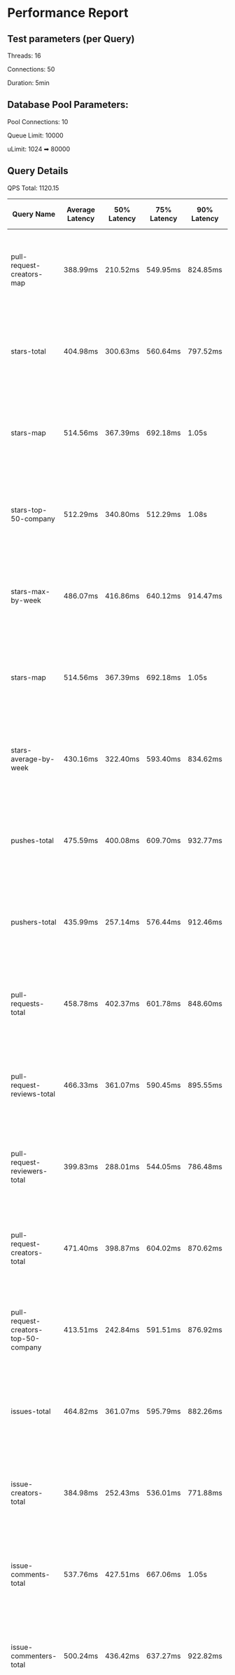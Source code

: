 # Performance Report

## Test parameters (per Query)

Threads: 16

Connections: 50

Duration: 5min

## Database Pool Parameters:

Pool Connections: 10

Queue Limit: 10000

uLimit: 1024 ➡ 80000

## Query Details

QPS Total: 1120.15

| Query Name                           | Average Latency | 50% Latency | 75% Latency | 90% Latency | 99% Latency | Request in Duration                   | Request/Sec | Socket Errors                                               | HTTP Errors |
|--------------------------------------|-----------------|-------------|-------------|-------------|-------------|---------------------------------------|-------------|-------------------------------------------------------------|-------------|
| pull-request-creators-map            | 388.99ms        | 210.52ms    | 549.95ms    | 824.85ms    | 1.98s       | 15371 requests in 5.38m, 24.17MB read | 47.65       | Socket errors: connect 242, read 1816, write 0, timeout 61  | 3           |
| stars-total                          | 404.98ms        | 300.63ms    | 560.64ms    | 797.52ms    | 1.55s       | 15336 requests in 5.38m, 7.95MB read  | 47.54       | Socket errors: connect 246, read 1119, write 0, timeout 43  | 2           |
| stars-map                            | 514.56ms        | 367.39ms    | 692.18ms    | 1.05s       | 2.58s       | 5907 requests in 5.38m, 31.21MB read  | 18.31       | Socket errors: connect 450, read 1867, write 0, timeout 35  | 1           |
| stars-top-50-company                 | 512.29ms        | 340.80ms    | 512.29ms    | 1.08s       | 2.59s       | 8897 requests in 5.38m, 27.60MB read  | 27.58       | Socket errors: connect 263, read 2053, write 0, timeout 108 | 2           |
| stars-max-by-week                    | 486.07ms        | 416.86ms    | 640.12ms    | 914.47ms    | 2.10s       | 17307 requests in 5.38m, 10.55MB read | 53.65       | Socket errors: connect 116, read 1150, write 0, timeout 68  |             |
| stars-map                            | 514.56ms        | 367.39ms    | 692.18ms    | 1.05s       | 2.58s       | 5907 requests in 5.38m, 31.21MB read  | 18.31       | Socket errors: connect 450, read 1867, write 0, timeout 35  | 1           |
| stars-average-by-week                | 430.16ms        | 322.40ms    | 593.40ms    | 834.62ms    | 1.74s       | 15878 requests in 5.38m, 9.80MB read  | 49.22       | Socket errors: connect 267, read 1058, write 0, timeout 33  | 1           |
| pushes-total                         | 475.59ms        | 400.08ms    | 609.70ms    | 932.77ms    | 2.11s       | 16808 requests in 5.38m, 8.32MB read  | 52.10       | Socket errors: connect 218, read 1198, write 0, timeout 68  | 1           |
| pushers-total                        | 435.99ms        | 257.14ms    | 576.44ms    | 912.46ms    | 2.28s       | 15821 requests in 5.38m, 8.28MB read  | 49.04       | Socket errors: connect 262, read 1207, write 0, timeout 61  | 2           |
| pull-requests-total                  | 458.78ms        | 402.37ms    | 601.78ms    | 848.60ms    | 1.84s       | 17076 requests in 5.38m, 9.00MB read  | 52.93       | Socket errors: connect 215, read 1100, write 0, timeout 61  | 3           |
| pull-request-reviews-total           | 466.33ms        | 361.07ms    | 590.45ms    | 895.55ms    | 2.59s       | 17283 requests in 5.38m, 9.20MB read  | 53.57       | Socket errors: connect 222, read 1192, write 0, timeout 68  | 2           |
| pull-request-reviewers-total         | 399.83ms        | 288.01ms    | 544.05ms    | 786.48ms    | 1.69s       | 17166 requests in 5.38m, 9.32MB read  | 53.21       | Socket errors: connect 211, read 1078, write 0, timeout 50  |             |
| pull-request-creators-total          | 471.40ms        | 398.87ms    | 604.02ms    | 870.62ms    | 2.35s       | 17474 requests in 5.38m, 9.28MB read  | 54.16       | Socket errors: connect 200, read 1237, write 0, timeout 51  | 3           |
| pull-request-creators-top-50-company | 413.51ms        | 242.84ms    | 591.51ms    | 876.92ms    | 1.91s       | 10493 requests in 5.38m, 27.51MB read | 32.52       | Socket errors: connect 372, read 1946, write 0, timeout 26  |             |
| issues-total                         | 464.82ms        | 361.07ms    | 595.79ms    | 882.26ms    | 2.49s       | 17817 requests in 5.38m, 9.31MB read  | 55.23       | Socket errors: connect 186, read 1190, write 0, timeout 65  |             |
| issue-creators-total                 | 384.98ms        | 252.43ms    | 536.01ms    | 771.88ms    | 1.54s       | 18102 requests in 5.38m, 9.54MB read  | 56.11       | Socket errors: connect 178, read 1170, write 0, timeout 53  | 2           |
| issue-comments-total                 | 537.76ms        | 427.51ms    | 667.06ms    | 1.05s       | 3.03s       | 16263 requests in 5.38m, 8.72MB read  | 50.41       | Socket errors: connect 170, read 1164, write 0, timeout 56  | 1           |
| issue-commenters-total               | 500.24ms        | 436.42ms    | 637.27ms    | 922.82ms    | 2.54s       | 18018 requests in 5.38m, 9.60MB read  | 55.85       | Socket errors: connect 129, read 1090, write 0, timeout 68  | 1           |
| forkers-total                        | 464.89ms        | 353.37ms    | 587.77ms    | 893.04ms    | 2.44s       | 17961 requests in 5.38m, 9.44MB read  | 55.67       | Socket errors: connect 233, read 1242, write 0, timeout 52  | 2           |
| committers-total                     | 503.65ms        | 419.37ms    | 646.36ms    | 985.46ms    | 2.39s       | 15701 requests in 5.38m, 8.21MB read  | 48.67       | Socket errors: connect 224, read 1168, write 0, timeout 65  | 1           |
| commits-total                        | 457.69ms        | 339.01ms    | 609.57ms    | 923.19ms    | 2.08s       | 15987 requests in 5.38m, 8.39MB read  | 49.56       | Socket errors: connect 336, read 1186, write 0, timeout 51  | 3           |
| commit-commenters-total              | 496.57ms        | 379.55ms    | 608.90ms    | 965.95ms    | 2.88s       | 17997 requests in 5.38m, 9.58MB read  | 55.78       | Socket errors: connect 239, read 1255, write 0, timeout 63  | 1           |
| commits-time-distribution            | 507.58ms        | 380.30ms    | 698.20ms    | 1.04s       | 2.34s       | 7618 requests in 5.38m, 38.63MB read  | 23.61       | Socket errors: connect 335, read 2270, write 0, timeout 27  |             |
| pull-requests-history                | 534.84ms        | 438.83ms    | 725.31ms    | 1.04s       | 2.45s       | 6337 requests in 5.38m, 40.08MB read  | 19.64       | Socket errors: connect 402, read 2073, write 0, timeout 28  |             |
| pull-request-creators-per-month      | 523.50ms        | 412.13ms    | 711.30ms    | 1.03s       | 2.31s       | 6065 requests in 5.38m, 36.88MB read  | 18.80       | Socket errors: connect 355, read 1810, write 0, timeout 26  |             |
| stars-history                        | 566.55ms        | 473.87ms    | 754.12ms    | 1.09s       | 2.31s       | 6785 requests in 5.38m, 58.57MB read  | 21.03       | Socket errors: connect 317, read 2474, write 0, timeout 24  | 2           |
